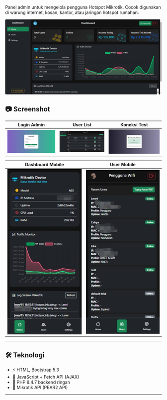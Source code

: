 Panel admin untuk mengelola pengguna Hotspot Mikrotik. Cocok digunakan di warung internet, kosan, kantor, atau jaringan hotspot rumahan.


![Dashboard Screenshot](/jekyll-fontend/screenshot-dashboard.png)

## 📷 Screenshot

| Login Admin | User List | Koneksi Test |
|-----------------|------------|-------------|
| ![](/jekyll-fontend/screenshot-login.png) | ![](/jekyll-fontend/screenshot-users.png) | ![](/jekyll-fontend/screenshot-koneksi.png) |

| Dashboard Mobile | User Mobile |
|-----------------|------------|
| ![](/jekyll-fontend/screenshot-dashMobile.png) | ![](/jekyll-fontend/screenshot-mobileUser.png) |

---

## 🛠️ Teknologi

- ⚡ HTML, Bootstrap 5.3
- 🧠 JavaScript + Fetch API (AJAX)
- 🐘 PHP 8.4.7 backend ringan
- 📡 Mikrotik API (PEAR2 API)

---